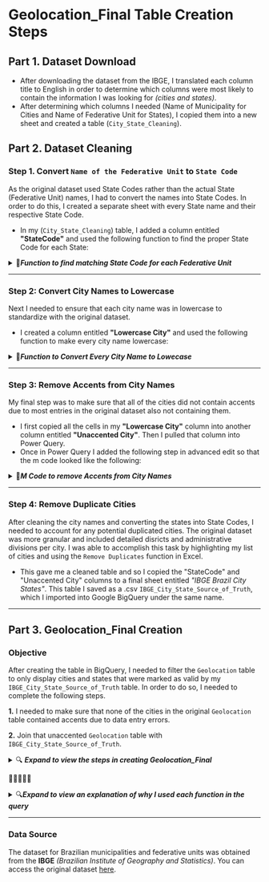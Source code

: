 # Geolocation_Final Table Creation Steps

## Part 1. Dataset Download

 - After downloading the dataset from the IBGE, I translated each column title to English in order to determine which columns were most likely to contain the information I was looking for *(cities and states)*.
 - After determining which columns I needed (Name of Municipality for Cities and Name of Federative Unit for States), I copied them into a new sheet and created a table (`City_State_Cleaning`).

## Part 2. Dataset Cleaning
### Step 1. Convert `Name of the Federative Unit` to `State Code`
As the original dataset used State Codes rather than the actual State (Federative Unit) names, I had to convert the names into State Codes. In order to do this, I created a separate sheet with every State name and their respective State Code.
  - In my (`City_State_Cleaning`) table, I added a column entitled **"StateCode"** and used the following function to find the proper State Code for each State:

<details>
 <summary>📂<b><i>Function to find matching State Code for each Federative Unit</i></b></summary>

 ```excel
 =XLOOKUP([@[Name of the Federative Unit]], StateCodes!A:A, StateCodes!B:B, "Not Found")
 ```    
Where:
- `Name of the Federative Unit` refers to the column containing each state name.
- `StateCodes!` tells the XLOOKUP function to specifically look at columns in a different sheet entitled "StateCodes".
</details>

---

### Step 2: Convert City Names to Lowercase
Next I needed to ensure that each city name was in lowercase to standardize with the original dataset.
  - I created a column entitled **"Lowercase City"** and used the following function to make every city name lowercase:

<details>
 <summary>📂<b><i>Function to Convert Every City Name to Lowecase</i></b></summary>
 
```excel
=LOWER([@[Name of Municipality(City)]])
```
Where:
  - `LOWER` is the function name that will return whatever value selected in lowercase.
  - `Name of Municipality(City)` refers to the column containing the city names
</details>

---

### Step 3: Remove Accents from City Names

My final step was to make sure that all of the cities did not contain accents due to most entries in the original dataset also not containing them.
  - I first copied all the cells in my **"Lowercase City"** column into another column entitled **"Unaccented City"**. Then I pulled that column into Power Query.
  - Once in Power Query I added the following step in advanced edit so that the m code looked like the following:

 <details>
 <summary>📂<b><i>M Code to remove Accents from City Names</i></b></summary>
  
 ```m
/*
  This long line of code basically just replaces all accents with their unaccented counterparts one by one
  while also ensuring any uppercase variants become lowercase as well.
*/

let
  #"Remove Accents" = Table.TransformColumns(
  #"Changed Type",
    {{"Unaccented City", each 
       Text.Replace(Text.Replace(Text.Replace(Text.Replace(Text.Replace(
       Text.Replace(Text.Replace(Text.Replace(Text.Replace(Text.Replace(
       Text.Replace(Text.Replace(Text.Replace(Text.Replace(Text.Replace(
       Text.Replace(Text.Replace(Text.Replace(Text.Replace(Text.Replace(
       Text.Replace(Text.Replace(Text.Replace(Text.Replace(Text.Replace(Text.Lower(_), "á", "a"), "à", "a"), 
       "â", "a"), "ä", "a"), "ã", "a"), "å", "a"), 
       "é", "e"), "è", "e"), "ê", "e"), "ë", "e"),
       "í", "i"), "ì", "i"), "î", "i"), "ï", "i"), 
       "ó", "o"), "ò", "o"), "ô", "o"), "ö", "o"), "õ", "o"), 
       "ú", "u"), "ù", "u"), "û", "u"), "ü", "u"), 
       "ñ", "n"), "ç", "c")}}
  )
 in
  #"Remove Accents"
```

</details>

---

### Step 4: Remove Duplicate Cities

After cleaning the city names and converting the states into State Codes, I needed to account for any potential duplicated cities. The original dataset was more granular and included detailed disricts and administrative divisions per city. I was able to accomplish this task by highlighting my list of cities and using the `Remove Duplicates` function in Excel. 

- This gave me a cleaned table and so I copied the "StateCode" and "Unaccented City" columns to a final sheet entitled *"IBGE Brazil City States"*. This table I saved as a .csv `IBGE_City_State_Source_of_Truth`, which I imported into Google BigQuery under the same name.
---

## Part 3. Geolocation_Final Creation

### Objective

After creating the table in BigQuery, I needed to filter the `Geolocation` table to only display cities and states that were marked as valid by my `IBGE_City_State_Source_of_Truth` table. In order to do so, I needed to complete the following steps.
 
 **1.** I needed to make sure that none of the cities in the original `Geolocation` table contained accents due to data entry errors.
 
 **2.** Join that unaccented `Geolocation` table with `IBGE_City_State_Source_of_Truth`. 

<details>
<summary>🔍 <b><i>Expand to view the steps in creating Geolocation_Final</i></b> </summary>

### Step 1: Creating `Geolocation_Unaccented`
- I wrote the following query in order to create a new table of geolocations that ensured all cities were unaccented:

 <details>
   <summary>📂<b><i>Query to remove all accents from original Geolocation table</i></b></summary>

```sql
   /*
    This query creates a new table called Gelocation_Unaccented where all the cities from the original table are unaccented.
    LOWER(...) converts all the city names to lowercase for consistent comparison. REGEXP_REPLACE(...) replaces all the accented characters with their unaccented versions.
    The original geolocation_city column is retained as well for reference.
    */
     CREATE OR REPLACE TABLE `iconic-fountain-435918-q3.Target_Ecommerce_Sales_2016_2018.Geolocation_Unaccented` AS
    SELECT
    geolocation_state,
    LOWER(
        REGEXP_REPLACE(
                    REGEXP_REPLACE(
                        REGEXP_REPLACE(
                            REGEXP_REPLACE(
                                REGEXP_REPLACE(
                                    REGEXP_REPLACE(
                                        REGEXP_REPLACE(
                                            REGEXP_REPLACE(
                                                REGEXP_REPLACE(
                                                    REGEXP_REPLACE(
                                                        REGEXP_REPLACE(
                                                            REGEXP_REPLACE(
                                                                REGEXP_REPLACE(
                                                                    REGEXP_REPLACE(
                                                                        geolocation_city,
                                                                        r"[ÁÀÂÄÃ]", "A"),
                                                                    r"[áàâäã]", "a"),
                                                                r"[ÉÈÊË]", "E"),
                                                            r"[éèêë]", "e"),
                                                        r"[ÍÌÎÏ]", "I"),
                                                    r"[íìîï]", "i"),
                                                r"[ÓÒÔÖÕ]", "O"),
                                            r"[óòôöõ]", "o"),
                                        r"[ÚÙÛÜ]", "U"),
                                    r"[úùûü]", "u"),
                                r"Ñ", "N"),
                            r"ñ", "n"),
                        r"Ç", "C"),
                    r"ç", "c")
            )
     AS geolocation_city_unaccented,
    geolocation_city AS original_geolocation_city  -- Retain the original column for reference
    FROM
    `iconic-fountain-435918-q3.Target_Ecommerce_Sales_2016_2018.Geolocation`
```
 </details>

### Step 2: Creating `Geolocation_Final` with a RIGHT JOIN

- Once `Geolocation_Unaccented` was created, I proceed to create the `Geolocation_Final` table using a `RIGHT JOIN` to ensure all city-state combinations from `IBGE_City_State_Source_of_Truth` were included, even if they did not have a match in `Geolocation_Unaccented`.

 <details>
 <summary>📂<b><i>Query to Create Geolocation_Final</b></i></summary>

```sql
    /* 
    1.The COALESCE function is used to select values from Geolocation_Unaccented if it's present or default to values from IBGE_City_State_Source_of_Truth.
    This approach helps to fill in missing entries from the Geolocation_Unaccented table with data from the source of truth table.
    2. The RIGHT JOIN is used to include all rows from the IBGE_City_State_Source_of_Truth table, even when there aren't matches in Geolocation_Unaccented.
    */ 
    -- Create a comprehensive Geolocations_Final table using RIGHT JOIN to ensure all IBGE entries appear
     CREATE OR REPLACE TABLE iconic-fountain-435918-q3.Target_Ecommerce_Sales_2016_2018.Geolocation_Final AS
     SELECT DISTINCT
         COALESCE(geo.geolocation_city_unaccented, truth.city) AS city,
         COALESCE(geo.geolocation_state, truth.StateCode) AS state
     FROM     
         iconic-fountain-435918-q3.Target_Ecommerce_Sales_2016_2018.Geolocation_Unaccented AS geo
     RIGHT JOIN  
         iconic-fountain-435918-q3.Target_Ecommerce_Sales_2016_2018.IBGE_City_State_Source_of_Truth AS truth
     ON 
         truth.city = geo.geolocation_city_unaccented AND truth.StateCode = geo.geolocation_state;
```
 </details>

</details>

🎯🎯🎯🎯🎯

<details>
<summary>🔍<b><i>Expand to view an explanation of why I used each function in the query</i></b></summary>


### **3A. Why RIGHT JOIN?**
I noticed that when using an `INNER JOIN` to create the final table and selecting `DISTINCT` cities that were unaccented, I would get less customer_ids than if I used a `RIGHT JOIN` from the `IBGE_City_State_Source_of_Truth` table. Specifically from **(98,715)** to **(98,709)**, a loss of **6** IDs. 

**1.** **Using `Geolocation_Comparison` to Identify Missing Matches**
 - To identify the cause of these removed IDs, I created a `Geolocation_Comparison` table using a `RIGHT JOIN` and retained accents to control for any potential changes introduced by removing them. The purpose of the `RIGHT JOIN` was to ensure that all city-state combinations from the source of truth table would appear, regardless of whether there was a matching entry in the Geolocation table.

 <details>
  <summary>📂<b><i>Query to Create Geolocation_Comparison</i></b></summary>
  
```sql
      CREATE OR REPLACE TABLE iconic-fountain-435918-q3.Target_Ecommerce_Sales_2016_2018.Geolocation_Comparison AS 
      SELECT DISTINCT
        truth.City AS City,
        truth.StateCode AS Statecode
      FROM 
        `iconic-fountain-435918-q3.Target_Ecommerce_Sales_2016_2018.Geolocation` AS geo
      RIGHT JOIN 
        `iconic-fountain-435918-q3.Target_Ecommerce_Sales_2016_2018.IBGE_City_State_Source_of_Truth` AS truth
      ON
        geo.geolocation_city = truth.city AND geo.geolocation_state = truth.StateCode
```  
 </details>


**2.** **Direct Comparison with Geolocation_Final** 
 - This table (`Geolocation_Comparison`) was used to directly compare with a filtered version, specifically `Geolocation_Final_Original`. The `INNER JOIN` in `Geolocations_Final` pulls only cities and states that have a match between the two tables. Additionally, accents were not removed to confirm that any discrepancies were due solely to the difference between an `INNER JOIN` and a `RIGHT JOIN`, rather than any potential issues introduced by `Geolocation_Unccented`.  

 <details>
  <summary>📂<b><i>Query to Create Geolocation_Final_Original</i></b></summary>
  
```sql
       CREATE OR REPLACE TABLE iconic-fountain-435918-q3.Target_Ecommerce_Sales_2016_2018.Geolocation_Final_Original AS 
       SELECT DISTINCT
         truth.City AS City,
         truth.StateCode AS Statecode
       FROM 
         `iconic-fountain-435918-q3.Target_Ecommerce_Sales_2016_2018.Geolocation` AS geo
       INNER JOIN 
         `iconic-fountain-435918-q3.Target_Ecommerce_Sales_2016_2018.IBGE_City_State_Source_of_Truth` AS truth
       ON
         geo.geolocation_city = truth.city AND geo.geolocation_state = truth.StateCode
```  
 </details>



With these two versions of Geolocation tables, I could compare my customer tables to investigate why `INNER JOIN` was leading to fewer IDs. [Click here to read the steps taken in the `Customers_Final` folder](../Customers_Final/steps.md#3-comparison-of-customer-tables)

 
 - *After running my comparison, I discovered that six cities in `Customer` were either misspelled or missing entirely from `Geolocation`. Using an INNER JOIN would only include cities present in both `Geolocation` and `IBGE_City_State_Source_of_Truth`. Therefore, to ensure these six cities were included, a `RIGHT JOIN` on `IBGE_City_State_Source_of_Truth` was the best choice, as it retains all entries from that table, regardless of their presence in `Geolocation`.*


### **3B. Why COALESCE?**
 - The purpose of the `COALESCE` function is to select values from `Geolocation_Unaccented` when present, or to default to values from `IBGE_City_State_Source_of_Truth` when they are missing. This approach handles cases like `"Sambaiba, MA"` by filling gaps in `Geolocation_Unaccented` with the authoritative data from the IBGE table.

</details>

---        

### Data Source

The dataset for Brazilian municipalities and federative units was obtained from the **IBGE** *(Brazilian Institute of Geography and Statistics)*. You can access the original dataset [here](https://www.ibge.gov.br/geociencias/organizacao-do-territorio/estrutura-territorial/23701-divisao-territorial-brasileira.html?=&t=downloads).

    
     
